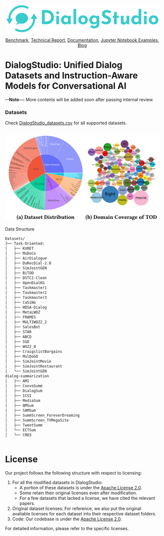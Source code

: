 <p align="center">
    <br>
    <img src="figures/logo.png" width="500"/>
    <br>
<p>
<div align="center">
<a href="">Benchmark</a>,
<a href="">Technical Report</a>,
<a href="">Documentation</a>,
<a href="">Jupyter Notebook Examples</a>,
<a href="">Blog</a>
</div>

# DialogStudio: Unified Dialog Datasets and Instruction-Aware Models for Conversational AI

**--Note--:** More contents will be added soon after passing internal review. 

### Datasets
Check [DialogStudio_datasets.csv](https://docs.google.com/spreadsheets/d/10U9I4GoHFTYxl3OlzbbV0gmXerMT9Itn2MZs8t6AIK0/edit#gid=461625820) for all supported datasets.

<p align="center">
    <br>
    <img src="figures/DialogStudio_Stats.png" width="700"/>
    <br>
<p>


Data Structure
```
Datasets/
├── Task-Oriented:
│   ├── KVRET
│   ├── MuDoCo
│   ├── AirDialogue
│   ├── DuRecDial-2.0
│   ├── SimJointGEN
│   ├── BiTOD
│   ├── DSTC2-Clean
│   ├── OpenDialKG
│   ├── Taskmaster1
│   ├── Taskmaster2
│   ├── Taskmaster3
│   ├── CaSiNo
│   ├── HDSA-Dialog
│   ├── MetaLWOZ
│   ├── FRAMES
│   ├── MULTIWOZ2_2
│   ├── SalesBot
│   ├── STAR
│   ├── ABCD
│   ├── SGD
│   ├── WOZ2_0
│   ├── CraigslistBargains
│   ├── MulDoGO
│   ├── SimJointMovie
│   ├── SimJointRestaurant
│   └── SimJointGEN
dialog-summarization
│   ├── AMI
│   ├── ConvoSumm
│   ├── DialogSum
│   ├── ICSI
│   ├── MediaSum
│   ├── QMSum
│   ├── SAMSum
│   ├── SummScreen_ForeverDreaming
│   ├── SummScreen_TVMegaSite
│   ├── TweetSumm
│   └── ECTSum
│   └── CRD3


```

# License

Our project follows the following structure with respect to licensing:

1. For all the modified datasets in DialogStudio: 
   - A portion of these datasets is under the [Apache License 2.0](https://www.apache.org/licenses/LICENSE-2.0).
   - Some retain their original licenses even after modification.
   - For a few datasets that lacked a license, we have cited the relevant papers.
2. Original dataset licenses: For reference, we also put the original avaliable licenses for each dataset into their respective dataset folders.
3. Code: Our codebase is under the [Apache License 2.0](https://www.apache.org/licenses/LICENSE-2.0).

For detailed information, please refer to the specific licenses.
